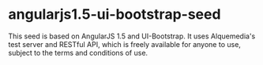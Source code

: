 # angularjs1.5-ui-bootstrap-seed

This seed is based on AngularJS 1.5 and UI-Bootstrap.  It uses Alquemedia's test server and RESTful API, which is freely available for anyone to use, subject to the terms and conditions of use.
